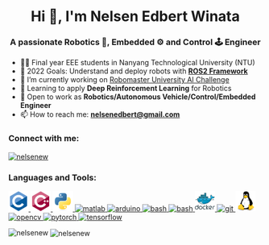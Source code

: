 <h1 align="center">Hi 👋, I'm Nelsen Edbert Winata</h1>
<h3 align="center">A passionate Robotics 🤖, Embedded ⚙️ and Control 🕹️ Engineer </h3>


- 👨‍🎓 Final year EEE students in Nanyang Technological University (NTU)
- 🥅 2022 Goals: Understand and deploy robots with [**ROS2 Framework**](https://design.ros2.org/articles/why_ros2.html)
- 🔭 I’m currently working on [Robomaster University AI Challenge](https://www.robomaster.com/en-US/robo/icra?djifrom=nav)
- 🌱 Learning to apply **Deep Reinforcement Learning** for Robotics
- 🔎 Open to work as **Robotics/Autonomous Vehicle/Control/Embedded Engineer**
- 📫 How to reach me: **nelsenedbert@gmail.com**




<h3 align="left">Connect with me:</h3>
<p align="left">
<a href="https://linkedin.com/in/nelsenew" target="blank"><img align="center" src="https://raw.githubusercontent.com/rahuldkjain/github-profile-readme-generator/master/src/images/icons/Social/linked-in-alt.svg" alt="nelsenew" height="30" width="40" /></a>
</p>

<h3 align="left">Languages and Tools:</h3>

<p align="left"> 

<a href="https:/www.cprogramming.com/" target="_blank" rel="noreferrer"> <img src="https://raw.githubusercontent.com/devicons/devicon/master/icons/c/c-original.svg" alt="c" width="40" height="40"/> </a> <a href="https://www.w3schools.com/cpp/" target="_blank" rel="noreferrer"> <img src="https://raw.githubusercontent.com/devicons/devicon/master/icons/cplusplus/cplusplus-original.svg" alt="cplusplus" width="40" height="40"/> </a>
<a href="https://www.python.org" target="_blank" rel="noreferrer"> <img src="https://raw.githubusercontent.com/devicons/devicon/master/icons/python/python-original.svg" alt="python" width="40" height="40"/> </a>
<a href="https://www.mathworks.com/" target="_blank" rel="noreferrer"> <img src="https://upload.wikimedia.org/wikipedia/commons/2/21/Matlab_Logo.png" alt="matlab" width="40" height="40"/> </a><a href="https://www.arduino.cc/" target="_blank" rel="noreferrer"> <img src="https://cdn.worldvectorlogo.com/logos/arduino-1.svg" alt="arduino" width="40" height="40"/> </a> <a href="https://www.gnu.org/software/bash/" target="_blank" rel="noreferrer"> <img src="https://www.vectorlogo.zone/logos/gnu_bash/gnu_bash-icon.svg" alt="bash" width="40" height="40"/> </a>
<a href="https://www.ros.org/" target="_blank" rel="noreferrer"> <img src="https://moveit.ros.org/assets/images/logo/ROS_logo.png" alt="bash" width="70" height="40"/> </a>
  <a href="https://www.docker.com/" target="_blank" rel="noreferrer"> <img src="https://raw.githubusercontent.com/devicons/devicon/master/icons/docker/docker-original-wordmark.svg" alt="docker" width="40" height="40"/> </a> <a href="https://git-scm.com/" target="_blank" rel="noreferrer"> <img src="https://www.vectorlogo.zone/logos/git-scm/git-scm-icon.svg" alt="git" width="40" height="40"/> </a> <a href="https://www.linux.org/" target="_blank" rel="noreferrer"> <img src="https://raw.githubusercontent.com/devicons/devicon/master/icons/linux/linux-original.svg" alt="linux" width="40" height="40"/> </a>  <a href="https://opencv.org/" target="_blank" rel="noreferrer"> <img src="https://www.vectorlogo.zone/logos/opencv/opencv-icon.svg" alt="opencv" width="40" height="40"/> </a>  <a href="https://pytorch.org/" target="_blank" rel="noreferrer"> <img src="https://www.vectorlogo.zone/logos/pytorch/pytorch-icon.svg" alt="pytorch" width="40" height="40"/> </a> <a href="https://www.tensorflow.org" target="_blank" rel="noreferrer"> <img src="https://www.vectorlogo.zone/logos/tensorflow/tensorflow-icon.svg" alt="tensorflow" width="40" height="40"/> </a> </p>

<p><img align="left" src="https://github-readme-stats.vercel.app/api/top-langs?username=nelsenew&show_icons=true&locale=en&layout=compact" alt="nelsenew" /></p>

<p>&nbsp;<img align="center" src="https://github-readme-stats.vercel.app/api?username=nelsenew&show_icons=true&locale=en" alt="nelsenew" /></p>
